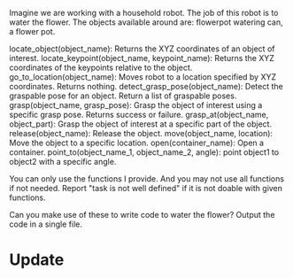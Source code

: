 Imagine we are working with a household robot. The job of this robot is to water the flower. The objects available around are: flowerpot watering can, a flower pot.

locate_object(object_name): Returns the XYZ coordinates of an object of interest.
locate_keypoint(object_name, keypoint_name): Returns the XYZ coordinates of the keypoints relative to the object.
go_to_location(object_name): Moves robot to a location specified by XYZ coordinates. Returns nothing.
detect_grasp_pose(object_name): Detect the graspable pose for an object. Return a list of graspable poses.
grasp(object_name, grasp_pose): Grasp the object of interest using a specific grasp pose. Returns success or failure.
grasp_at(object_name, object_part): Grasp the object of interest at a specific part of the object.
release(object_name): Release the object.
move(object_name, location): Move the object to a specific location.
open(container_name): Open a container.
point_to(object_name_1, object_name_2, angle): point object1 to object2 with a specific angle.

You can only use the functions I provide. And you may not use all functions if not needed. Report "task is not well defined" if it is not doable with given functions.

Can you make use of these to write code to water the flower? Output the code in a single file.

# Update



